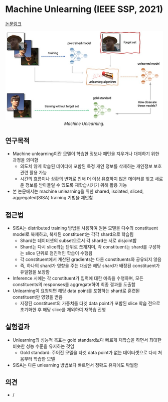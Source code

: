 # Machine Unlearning (IEEE SSP, 2021)

[논문링크](https://arxiv.org/abs/1912.03817)

<p align="center">
    <img width="600" alt='fig1' src="../img/bourtoule2021machine.png?raw=true"></br>
    <em><font size=2>Machine Unlearning.</font></em>
</p>

## 연구목적
- Machine unlearning이란 모델이 학습한 정보나 패턴을 지우거나 대체하기 위한 과정을 의미함
  - 의도치 않게 학습된 데이터에 포함된 특정 개인 정보를 삭제하는 개인정보 보호 관련 활용 가능
  - 시간의 흐름이나 상황의 변화로 인해 더 이상 유효하지 않은 데이터를 잊고 새로운 정보를 받아들일 수 있도록 재학습시키기 위해 활용 가능
- 본 논문에서는 machine unlearning을 위한 shared, isolated, sliced, aggregated(SISA) training 기법을 제안함

## 접근법
- SISA는 distributed training 방법을 사용하여 원본 모델을 다수의 constituent model로 복제하고, 복제된 constituent는 각각 shard으로 학습됨
  - Shard는 데이터셋의 subset으로서 각 shard는 서로 disjoint함
  - Shard는 다시 slice라는 단위로 쪼개지며, 각 constituent는 shard를 구성하는 slice 단위로 점진적인 학습이 수행됨
  - 각 constituent에서 계산된 gradients는 다른 constituents와 공유되지 않음
  - 즉, 하나의 shard가 영향을 주는 대상은 해당 shard가 배정된 constituent가 유일함을 보장함
- Inference 시에는 각 constituent가 입력에 대한 예측을 수행하며, 모든 constituents의 responses를 aggregate하여 최종 결과를 도출함
- Unlearning이 요청되면 해당 data point를 포함하는 shard로 훈련된 constituent만 영향을 받음
  - 지정된 constituent의 가중치를 타겟 data point가 포함된 slice 학습 전으로 초기화한 후 해당 slice를 제외하여 재학습 진행

## 실험결과
- Unlearning의 성능적 목표는 gold standard보다 빠르게 재학습을 하면서 최대한 비슷한 성능 수준을 유지하는 것임
  - Gold standard: 주어진 모델을 타겟 data point가 없는 데이터셋으로 다시 처음부터 학습한 모델
- SISA는 다른 unlearning 방법보다 빠르면서 정확도 유지에도 탁월함

## 의견
- /